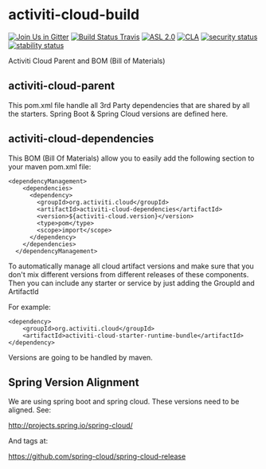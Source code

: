 # activiti-cloud-build

[![Join Us in Gitter](https://badges.gitter.im/Activiti/Activiti7.svg)](https://gitter.im/Activiti/Activiti7?utm_source=badge&utm_medium=badge&utm_campaign=pr-badge&utm_content=badge)
[![Build Status Travis](https://travis-ci.com/Activiti/activiti-cloud-build.svg?branch=master)](https://travis-ci.com/Activiti/activiti-cloud-build)
[![ASL 2.0](https://img.shields.io/hexpm/l/plug.svg)](https://github.com/Activiti/activiti-cloud-build/blob/master/LICENSE.txt)
[![CLA](https://cla-assistant.io/readme/badge/Activiti/activiti-cloud-build)](https://cla-assistant.io/Activiti/activiti-cloud-build)
[![security status](https://www.meterian.com/badge/gh/Activiti/activiti-cloud-build/security)](https://www.meterian.com/report/gh/Activiti/activiti-cloud-build)
[![stability status](https://www.meterian.com/badge/gh/Activiti/activiti-cloud-build/stability)](https://www.meterian.com/report/gh/Activiti/activiti-cloud-build)

Activiti Cloud Parent and BOM (Bill of Materials)

## activiti-cloud-parent
This pom.xml file handle all 3rd Party dependencies that are shared by all the starters. Spring Boot & Spring Cloud versions are defined here.

## activiti-cloud-dependencies
This BOM (Bill Of Materials) allow you to easily add the following section to your maven pom.xml file:

```
<dependencyManagement>
    <dependencies>
      <dependency>
        <groupId>org.activiti.cloud</groupId>
        <artifactId>activiti-cloud-dependencies</artifactId>
        <version>${activiti-cloud.version}</version>
        <type>pom</type>
        <scope>import</scope>
      </dependency>
    </dependencies>
  </dependencyManagement>
  ```
To automatically manage all cloud artifact versions and make sure that you don't mix different versions from different releases of these components.
Then you can include any starter or service by just adding the GroupId and ArtifactId

For example:
```
<dependency>
    <groupId>org.activiti.cloud</groupId>
    <artifactId>activiti-cloud-starter-runtime-bundle</artifactId>
</dependency>
```

Versions are going to be handled by maven.

## Spring Version Alignment

We are using spring boot and spring cloud. These versions need to be aligned. See:

http://projects.spring.io/spring-cloud/

And tags at:

https://github.com/spring-cloud/spring-cloud-release
